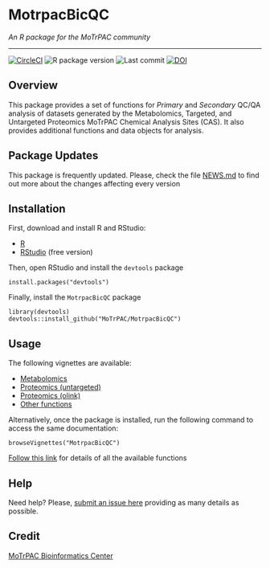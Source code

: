 # MotrpacBicQC

*An R package for the MoTrPAC community*

---

<!-- badges: start -->
[![CircleCI](https://circleci.com/gh/MoTrPAC/MotrpacBicQC.svg?style=svg)](https://circleci.com/gh/MoTrPAC/MotrpacBicQC)
![R package version](https://img.shields.io/github/r-package/v/MoTrPAC/MotrpacBicQC?label=R%20package)
![Last commit](https://img.shields.io/github/last-commit/MoTrPAC/MotrpacBicQC/develop)
[![DOI](https://zenodo.org/badge/256275809.svg)](https://zenodo.org/badge/latestdoi/256275809)
<!-- badges: end -->

  
## Overview

This package provides a set of functions for *Primary* and *Secondary* 
QC/QA analysis of datasets generated by the Metabolomics, Targeted, and Untargeted Proteomics MoTrPAC
Chemical Analysis Sites (CAS). It also provides additional functions and data objects for analysis.

## Package Updates

This package is frequently updated. Please, check the file [NEWS.md](https://motrpac.github.io/MotrpacBicQC/news/index.html) to find out more about the changes affecting every version

## Installation

First, download and install R and RStudio:

- [R](https://mirror.las.iastate.edu/CRAN/) 
- [RStudio](https://rstudio.com/products/rstudio/download/) (free version)

Then, open RStudio and install the `devtools` package

```
install.packages("devtools")
```

Finally, install the `MotrpacBicQC` package

```
library(devtools)
devtools::install_github("MoTrPAC/MotrpacBicQC")
```

## Usage

The following vignettes are available:

- [Metabolomics](https://motrpac.github.io/MotrpacBicQC/articles/qc_metabolomics.html)
- [Proteomics (untargeted)](https://motrpac.github.io/MotrpacBicQC/articles/qc_proteomics.html)
- [Proteomics (olink)](https://motrpac.github.io/MotrpacBicQC/articles/qc_olink.html)
- [Other functions](https://motrpac.github.io/MotrpacBicQC/articles/other_functions.html)

Alternatively, once the package is installed, run the following command to 
access the same documentation:

```
browseVignettes("MotrpacBicQC")
```

[Follow this link](https://motrpac.github.io/MotrpacBicQC/reference/index.html) 
for details of all the available functions


## Help

Need help? Please, [submit an issue here](https://github.com/MoTrPAC/MotrpacBicQC/issues) 
providing as many details as possible.


## Credit

[MoTrPAC Bioinformatics Center](https://motrpac-data.org/)



